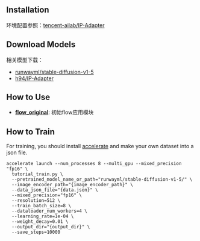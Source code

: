 
## Installation

环境配置参照：[tencent-ailab/IP-Adapter](https://github.com/tencent-ailab/IP-Adapter?tab=readme-ov-file)

## Download Models

相关模型下载：
- [runwayml/stable-diffusion-v1-5](https://huggingface.co/runwayml/stable-diffusion-v1-5)
- [h94/IP-Adapter](https://huggingface.co/h94/IP-Adapter)

## How to Use

- [**flow_original**](flow22.ipynb): 初始flow应用模块

## How to Train
For training, you should install [accelerate](https://github.com/huggingface/accelerate) and make your own dataset into a json file.

```
accelerate launch --num_processes 8 --multi_gpu --mixed_precision "fp16" \
  tutorial_train.py \
  --pretrained_model_name_or_path="runwayml/stable-diffusion-v1-5/" \
  --image_encoder_path="{image_encoder_path}" \
  --data_json_file="{data.json}" \
  --mixed_precision="fp16" \
  --resolution=512 \
  --train_batch_size=8 \
  --dataloader_num_workers=4 \
  --learning_rate=1e-04 \
  --weight_decay=0.01 \
  --output_dir="{output_dir}" \
  --save_steps=10000
```

